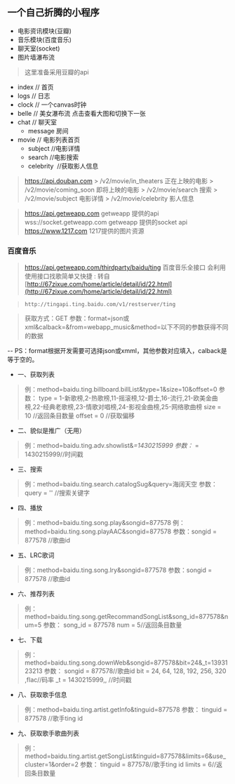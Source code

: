 ## 一个自己折腾的小程序
+ 电影资讯模块(豆瓣)
+ 音乐模块(百度音乐)
+ 聊天室(socket)
+ 图片墙瀑布流

> 这里准备采用豆瓣的api
+ index  // 首页
+ logs  // 日志
+ clock // 一个canvas时钟
+ belle // 美女瀑布流 点击查看大图和切换下一张
+ chat  // 聊天室
    + message 房间
+ movie // 电影列表首页
    + subject //电影详情
    + search  //电影搜索
    + celebrity  //获取影人信息

> https://api.douban.com
    > /v2/movie/in_theaters  正在上映的电影
    > /v2/movie/coming_soon  即将上映的电影
    > /v2/movie/search       搜索
    > /v2/movie/subject      电影详情
    > /v2/movie/celebrity      影人信息

> https://api.getweapp.com  getweapp 提供的api
> wss://socket.getweapp.com  getweapp 提供的socket api
> https://www.1217.com      1217提供的图片资源

### 百度音乐
> https://api.getweapp.com/thirdparty/baidu/ting
百度音乐全接口 会利用使用接口找歌简单又快捷
: 转自 [http://67zixue.com/home/article/detail/id/22.html](http://67zixue.com/home/article/detail/id/22.html)

> `http://tingapi.ting.baidu.com/v1/restserver/ting`

> 获取方式：GET
 参数：format=json或xml&calback=&from=webapp_music&method=以下不同的参数获得不同的数据

-- PS：format根据开发需要可选择json或xmml，其他参数对应填入，calback是等于空的。

+ 一、获取列表

> 例：method=baidu.ting.billboard.billList&type=1&size=10&offset=0
参数： type = 1-新歌榜,2-热歌榜,11-摇滚榜,12-爵士,16-流行,21-欧美金曲榜,22-经典老歌榜,23-情歌对唱榜,24-影视金曲榜,25-网络歌曲榜
size = 10 //返回条目数量
offset = 0 //获取偏移

+ 二、貌似是推广（无用）

> 例：method=baidu.ting.adv.showlist&_=1430215999
参数：_ = 1430215999//时间戳

+ 三、搜索

> 例：method=baidu.ting.search.catalogSug&query=海阔天空
参数：query = '' //搜索关键字

+ 四、播放

> 例：method=baidu.ting.song.play&songid=877578
  例：method=baidu.ting.song.playAAC&songid=877578
  参数：songid = 877578 //歌曲id

+ 五、LRC歌词

> 例：method=baidu.ting.song.lry&songid=877578
 参数：songid = 877578 //歌曲id

+ 六、推荐列表

> 例：method=baidu.ting.song.getRecommandSongList&song_id=877578&num=5
 参数： song_id = 877578
 num = 5//返回条目数量

+ 七、下载

> 例：method=baidu.ting.song.downWeb&songid=877578&bit=24&_t=1393123213
 参数： songid = 877578//歌曲id
 bit = 24, 64, 128, 192, 256, 320 ,flac//码率
 _t = 1430215999,, //时间戳

+ 八、获取歌手信息

> 例：method=baidu.ting.artist.getInfo&tinguid=877578
 参数： tinguid = 877578 //歌手ting id

+ 九、获取歌手歌曲列表

> 例：method=baidu.ting.artist.getSongList&tinguid=877578&limits=6&use_cluster=1&order=2
 参数： tinguid = 877578//歌手ting id
 limits = 6//返回条目数量
